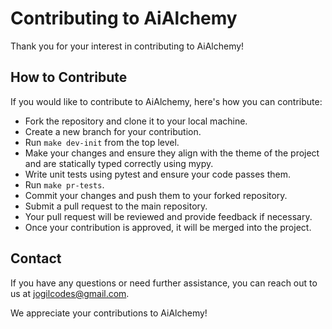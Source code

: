 # Contributing to AiAlchemy

Thank you for your interest in contributing to AiAlchemy!

## How to Contribute

If you would like to contribute to AiAlchemy, here's how you can contribute:

- Fork the repository and clone it to your local machine.
- Create a new branch for your contribution.
- Run `make dev-init` from the top level.
- Make your changes and ensure they align with the theme of the project and are statically typed correctly using mypy.
- Write unit tests using pytest and ensure your code passes them.
- Run `make pr-tests`.
- Commit your changes and push them to your forked repository.
- Submit a pull request to the main repository.
- Your pull request will be reviewed and provide feedback if necessary.
- Once your contribution is approved, it will be merged into the project.

## Contact

If you have any questions or need further assistance, you can reach out to us at jogilcodes@gmail.com.

We appreciate your contributions to AiAlchemy!
